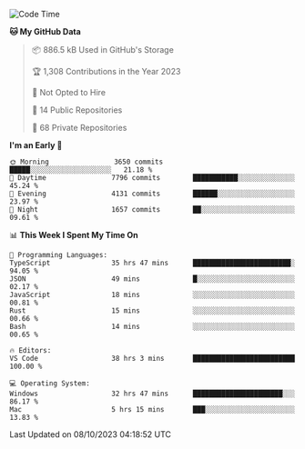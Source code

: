 <!--START_SECTION:waka-->
![Code Time](http://img.shields.io/badge/Code%20Time-4%2C708%20hrs%2045%20mins-blue)

**🐱 My GitHub Data** 

> 📦 886.5 kB Used in GitHub's Storage 
 > 
> 🏆 1,308 Contributions in the Year 2023
 > 
> 🚫 Not Opted to Hire
 > 
> 📜 14 Public Repositories 
 > 
> 🔑 68 Private Repositories 
 > 
**I'm an Early 🐤** 

```text
🌞 Morning                3650 commits        █████░░░░░░░░░░░░░░░░░░░░   21.18 % 
🌆 Daytime                7796 commits        ███████████░░░░░░░░░░░░░░   45.24 % 
🌃 Evening                4131 commits        ██████░░░░░░░░░░░░░░░░░░░   23.97 % 
🌙 Night                  1657 commits        ██░░░░░░░░░░░░░░░░░░░░░░░   09.61 % 
```


📊 **This Week I Spent My Time On** 

```text
💬 Programming Languages: 
TypeScript               35 hrs 47 mins      ████████████████████████░   94.05 % 
JSON                     49 mins             █░░░░░░░░░░░░░░░░░░░░░░░░   02.17 % 
JavaScript               18 mins             ░░░░░░░░░░░░░░░░░░░░░░░░░   00.81 % 
Rust                     15 mins             ░░░░░░░░░░░░░░░░░░░░░░░░░   00.66 % 
Bash                     14 mins             ░░░░░░░░░░░░░░░░░░░░░░░░░   00.65 % 

🔥 Editors: 
VS Code                  38 hrs 3 mins       █████████████████████████   100.00 % 

💻 Operating System: 
Windows                  32 hrs 47 mins      ██████████████████████░░░   86.17 % 
Mac                      5 hrs 15 mins       ███░░░░░░░░░░░░░░░░░░░░░░   13.83 % 
```


 Last Updated on 08/10/2023 04:18:52 UTC
<!--END_SECTION:waka-->

